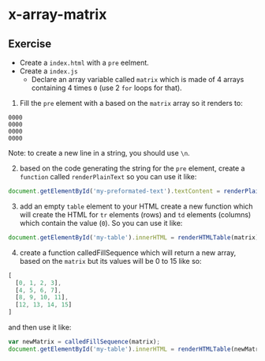 # x-array-matrix

## Exercise

 - Create a `index.html` with a `pre` eelment.
 - Create a `index.js`
   - Declare an array variable called `matrix` which is made of 4 arrays containing 4 times `0` (use 2 `for` loops for that).

1. Fill the `pre` element with a based on the `matrix` array so it renders to:


````
0000
0000
0000
0000
````
Note: to create a new line in a string, you should use `\n`.

2. based on the code generating the string for the `pre` element, create a `function` called `renderPlainText` so you can use it like:

````js
document.getElementById('my-preformated-text').textContent = renderPlainText(matrix);
````

3. add an empty `table` element to your HTML create a new function which will create the HTML for `tr` elements (rows)
and `td` elements (columns) which contain the value (`0`).
So you can use it like:

````js
document.getElementById('my-table').innerHTML = renderHTMLTable(matrix);
````

4. create a function calledFillSequence which will return a
new array, based on the `matrix` but its values will be 0 to 15 like so:

````js
[
  [0, 1, 2, 3],
  [4, 5, 6, 7],
  [8, 9, 10, 11],
  [12, 13, 14, 15]
]
````

and then use it like:

````js
var newMatrix = calledFillSequence(matrix);
document.getElementById('my-table').innerHTML = renderHTMLTable(newMatrix);
````
